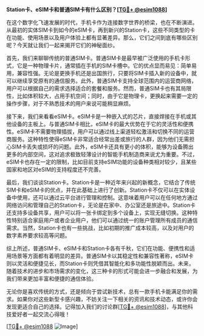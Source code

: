 **Station卡、eSIM卡和普通SIM卡有什么区别？[[TG💪+ @esim1088](https://t.me/s/esim1088)]**

在这个数字化飞速发展的时代，手机卡作为连接数字世界的桥梁，也在不断演进。从最初的实体SIM卡到如今的eSIM卡，再到新兴的Station卡，这些不同类型的卡在功能、使用场景以及用户体验上都有显著差异。那么，它们之间到底有哪些区别呢？今天就让我们一起来揭开它们的神秘面纱。

首先，我们来聊聊传统的普通SIM卡。普通SIM卡是最早被广泛使用的手机卡形式，它是一种物理卡片，通常插在手机的SIM卡槽中。它的优点显而易见：简单易用，兼容性强。无论是更换手机还是出国旅行，只要将SIM卡插入新的设备中，就可以继续享受原有的通信服务。此外，普通SIM卡支持全球范围内的运营商网络，用户可以根据自己的需求选择适合的套餐和服务。然而，普通SIM卡也有其局限性，比如体积较大，占用手机空间；同时，由于它是物理卡，更换起来需要一定的操作步骤，对于不熟悉技术的用户来说可能稍显麻烦。

接下来，我们来看看eSIM卡。eSIM卡是一种嵌入式的芯片，直接焊接在手机或其他设备的主板上。与普通SIM卡相比，eSIM卡的最大优势在于它的灵活性和便携性。eSIM卡不需要物理插拔，用户可以通过线上渠道轻松激活和切换不同的运营商服务。这种特性使得eSIM卡非常适合经常出差或旅行的人群，因为他们无需担心SIM卡丢失或损坏的问题。此外，eSIM卡还具有更小的体积，能够为设备腾出更多的内部空间，这对追求极致轻薄设计的智能手机制造商来说尤为重要。不过，eSIM卡也存在一定的限制，比如目前支持eSIM功能的设备种类相对较少，且某些国家和地区对eSIM的支持程度还不完善。

最后，我们谈谈Station卡。Station卡是一种近年来兴起的新概念，它结合了传统SIM卡和eSIM卡的优点，并在此基础上进行了创新。Station卡不仅可以在实体设备中使用，还可以通过云平台进行管理和控制。这意味着用户可以在任何地方通过网络访问和管理自己的Station卡，无论是在家中、办公室还是旅途中。Station卡还支持多设备共享，用户可以将一张卡绑定到多个设备上，实现无缝切换。这种特性特别适合家庭用户或者企业用户，他们可以通过统一的账户管理所有成员的通信需求。当然，Station卡也有一些挑战，比如初期的推广成本较高，以及对用户的数字素养要求较高等问题。

综上所述，普通SIM卡、eSIM卡和Station卡各有千秋，它们在功能、便携性和适用场景等方面都有着明显的差异。普通SIM卡以其稳定性和兼容性著称，eSIM卡则以灵活和便捷见长，而Station卡则凭借其智能化和多功能性脱颖而出。未来，随着技术的进步和市场需求的变化，这三种卡的形式可能会进一步融合和发展，为我们带来更加丰富和便捷的通信体验。

无论你是喜欢传统的方式，还是倾向于尝试新技术，总有一款手机卡能满足你的需求。如果你对这些新型卡感兴趣，不妨关注一下相关的资讯和技术动态，或许你会发现更适合自己的选择。记得加入我们的讨论群[[TG💪+ @esim1088](https://t.me/s/esim1088)]，与其他科技爱好者一起交流心得哦！

[[TG💪+ @esim1088](https://t.me/s/esim1088) ![Image](https://i.postimg.cc/4NQfJmqS/Snipaste-2025-05-13-00-14-12.png)]